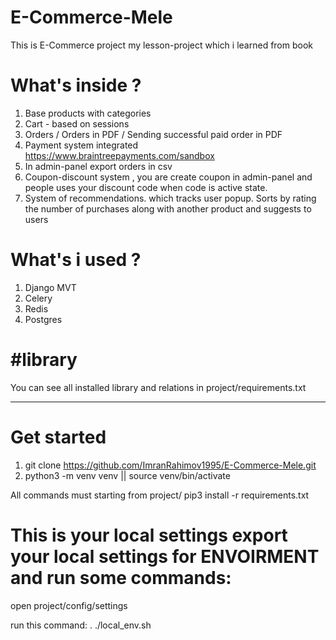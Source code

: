 # E-Commerce-Mele

This is E-Commerce project my lesson-project which i learned from  book 

# What's inside ?

1. Base products with categories
2. Cart - based on sessions
3. Orders / Orders in PDF / Sending successful paid order in PDF
4. Payment system integrated https://www.braintreepayments.com/sandbox
5. In admin-panel export orders in csv
6. Coupon-discount system , you are create coupon in admin-panel and people uses your discount code when code is active state.
7. System of recommendations. which tracks user popup. 
   Sorts by rating the number of purchases along with another product and suggests to users


# What's i used ?

1. Django MVT
2. Celery
3. Redis
4. Postgres

# #library
You can see all installed library and relations in project/requirements.txt

_________________________________________________________________________________
# Get started

1. git clone https://github.com/ImranRahimov1995/E-Commerce-Mele.git
2. python3 -m venv venv || source venv/bin/activate

All commands must starting from project/
pip3 install -r requirements.txt

# This is your local settings export your local settings for ENVOIRMENT and run some commands:

open project/config/settings

run this command:
. ./local_env.sh
